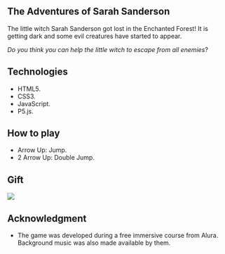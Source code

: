 ## The Adventures of Sarah Sanderson
The little witch Sarah Sanderson got lost in the Enchanted Forest! It is getting dark and
some evil creatures have started to appear.
 
_Do you think you can help the little witch to escape from all enemies_?

## Technologies
* HTML5.
* CSS3.
* JavaScript.
* P5.js.

## How to play
* Arrow Up: Jump.
* 2 Arrow Up: Double Jump.

## Gift
![](/home/rosi/Documents/witchGame/TheAdventuresOfSarah.gif)

## Acknowledgment 
* The game was developed during a free immersive course from Alura.
 Background music was also made available by them.
